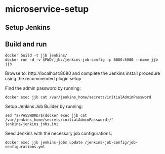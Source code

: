 # microservice-setup

## Setup Jenkins
## Build and run
```
docker build -t jjb jenkins/
docker run -d -v $PWD/jjb:/jenkins-job-config -p 8080:8080 --name jjb jjb
```

Browse to: http://localhost:8080 and complete the Jenkins install procedure using the recommended plugin setup

Find the admin password by running:
```
docker exec jjb cat /var/jenkins_home/secrets/initialAdminPassword
```

Setup Jenkins Job Builder by running:
```
sed "s/PASSWORD/$(docker exec jjb cat /var/jenkins_home/secrets/initialAdminPassword)/" jenkins/jenkins_jobs.ini
```

Seed Jenkins with the necessary job configurations:
```
docker exec jjb jenkins-jobs update /jenkins-job-config/job-configurations.yml
```
